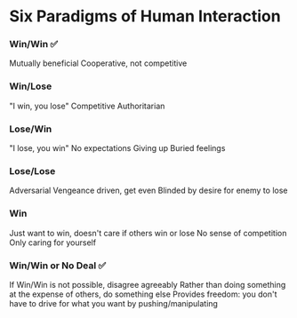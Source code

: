 # Six Paradigms of Human Interaction

### Win/Win ✅

Mutually beneficial
Cooperative, not competitive

### Win/Lose

"I win, you lose"
Competitive
Authoritarian

### Lose/Win

"I lose, you win"
No expectations
Giving up
Buried feelings

### Lose/Lose

Adversarial
Vengeance driven, get even
Blinded by desire for enemy to lose

### Win

Just want to win, doesn't care if others win or lose
No sense of competition
Only caring for yourself

### Win/Win or No Deal ✅

If Win/Win is not possible, disagree agreeably
Rather than doing something at the expense of others, do something else
Provides freedom: you don't have to drive for what you want by pushing/manipulating
